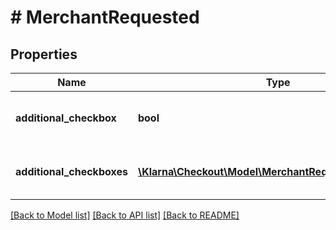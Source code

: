 # # MerchantRequested

## Properties

Name | Type | Description | Notes
------------ | ------------- | ------------- | -------------
**additional_checkbox** | **bool** | Informs whether the additional_checkbox is checked or not, when applicable. | [optional] [readonly] [default to false]
**additional_checkboxes** | [**\Klarna\Checkout\Model\MerchantRequestedCheckbox[]**](MerchantRequestedCheckbox.md) | Informs whether the additional_checkboxes is checked or not, when applicable. | [optional] [readonly] 

[[Back to Model list]](../../README.md#documentation-for-models) [[Back to API list]](../../README.md#documentation-for-api-endpoints) [[Back to README]](../../README.md)


